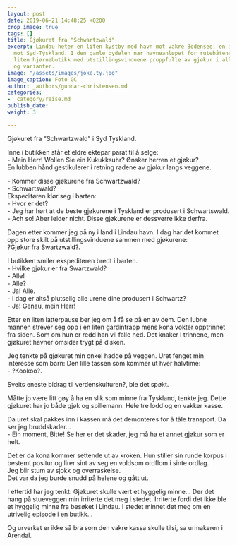 ```yaml
---
layout: post
date: 2019-06-21 14:48:25 +0200
crop_image: true
tags: []
title: Gjøkuret fra "Schwartzwald"
excerpt: Lindau heter en liten kystby med havn mot vakre Bodensee, en innsjø med grense
  mot Syd-Tyskland. I den gamle bydelen nær havneanløpet for rutebåtene ligger en
  liten hjørnebutikk med utstillingsvinduene proppfulle av gjøkur i alle størrelser
  og varianter.
image: "/assets/images/joke.ty.jpg"
image_caption: Foto GC
author: _authors/gunnar-christensen.md
categories:
- _category/reise.md
publish_date: 
weight: 3

---
```

Gjøkuret fra "Schwartzwald" i Syd Tyskland.

Inne i butikken står et eldre ektepar parat til å selge:  
\- Mein Herr! Wollen Sie ein Kukukksuhr? Ønsker herren et gjøkur?  
En lubben hånd gestikulerer i retning radene av gjøkur langs veggene.

\- Kommer disse gjøkurene fra Schwartzwald?  
\- Schwartswald?  
Ekspeditøren klør seg i barten:  
\- Hvor er det?  
\- Jeg har hørt at de beste gjøkurene i Tyskland er produsert i Schwartswald.  
\- Ach so! Aber leider nicht. Disse gjøkurene er dessverre ikke derfra.

Dagen etter kommer jeg på ny i land i Lindau havn. I dag har det kommet opp store skilt på utstillingsvinduene sammen med gjøkurene:  
?Gjøkur fra Swartzwald?.

I butikken smiler ekspeditøren bredt i barten.  
\- Hvilke gjøkur er fra Swartzwald?  
\- Alle!  
\- Alle?  
\- Ja! Alle.  
\- I dag er altså plutselig alle urene dine produsert i Schwartz?  
\- Ja! Genau, mein Herr!

Etter en liten latterpause ber jeg om å få se på en av dem. Den lubne mannen strever seg opp i en liten gardintrapp mens kona vokter opptrinnet fra siden. Som om hun er redd han vil falle ned. Det knaker i trinnene, men gjøkuret havner omsider trygt på disken.

Jeg tenkte på gjøkuret min onkel hadde på veggen. Uret fenget min interesse som barn: Den lille tassen som kommer ut hver halvtime:  
\- ?Kookoo?.

Sveits eneste bidrag til verdenskulturen?, ble det spøkt.

Måtte jo være litt gøy å ha en slik som minne fra Tyskland, tenkte jeg. Dette gjøkuret har jo både gjøk og spillemann. Hele tre lodd og en vakker kasse.

Da uret skal pakkes inn i kassen må det demonteres for å tåle transport. Da ser jeg bruddskader...  
\- Ein moment, Bitte! Se her er det skader, jeg må ha et annet gjøkur som er helt.

Det er da kona kommer settende ut av kroken. Hun stiller sin runde korpus i bestemt positur og lirer sint av seg en voldsom ordflom i sinte ordlag.  
Jeg blir stum av sjokk og overraskelse.  
Det var da jeg burde snudd på helene og gått ut.

I ettertid har jeg tenkt: Gjøkuret skulle vært et hyggelig minne... Der det hang på stueveggen min irriterte det meg i stedet. Irriterte fordi det ikke ble et hyggelig minne fra besøket i Lindau. I stedet minnet det meg om en utrivelig episode i en butikk...

Og urverket er ikke så bra som den vakre kassa skulle tilsi, sa urmakeren i Arendal.
